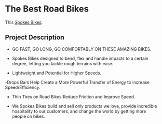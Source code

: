 # The Best Road Bikes

This [Spokes Bikes](https://spokes-bikes.web.app/).

## Project Description

- GO FAST, GO LONG, GO COMFORTABLY ON THESE AMAZING BIKES.

- Spokes Bikes designed to bend, flex and handle impacts to a certain degree, letting you tackle rough terrains with ease.

- Lightweight and Potential for Higher Speeds.

-Drops Bars Help Create a More Powerful Transfer of Energy to Increase Speed/Efficiency.

- Thin Tires on Road Bikes Reduce Friction and Improve Speed.

- We Spokes Bikes build and sell only products we love, provide incredible hospitality to our customers, and change the world by getting more people on bikes.
